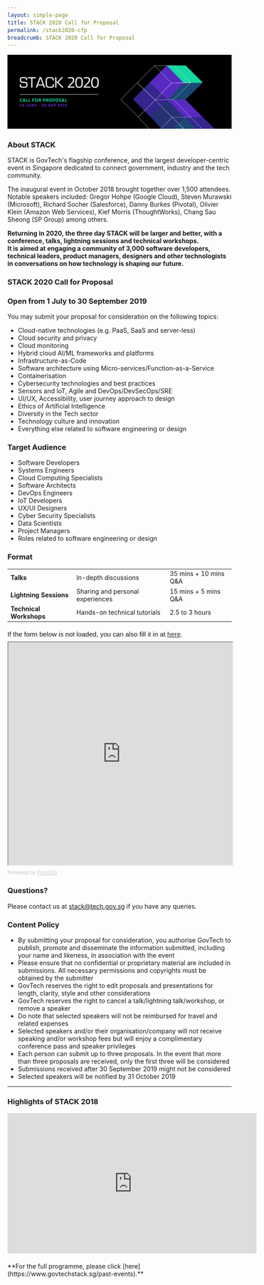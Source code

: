 ```yaml
---
layout: simple-page
title: STACK 2020 Call for Proposal
permalink: /stack2020-cfp
breadcrumb: STACK 2020 Call for Proposal
---
```


![STACK 2020 Call for Proposal banner](/images/Stack2020-CFP.jpg)

### **About STACK**<br>
STACK is GovTech's flagship conference, and the largest developer-centric event in Singapore dedicated to connect government, industry and the tech community.

The inaugural event in October 2018 brought together over 1,500 attendees. Notable speakers included: Gregor Hohpe (Google Cloud), Steven Murawski (Microsoft), Richard Socher (Salesforce), Danny Burkes (Pivotal), Olivier Klein (Amazon Web Services), Kief Morris (ThoughtWorks), Chang Sau Sheong (SP Group) among others.

**Returning in 2020, the three day STACK will be larger and better, with a conference, talks, lightning sessions and technical workshops.<br>
It is aimed at engaging a community of 3,000 software developers, technical leaders, product managers, designers and other technologists in conversations on how technology is shaping our future.** 

### **STACK 2020 Call for Proposal**
### Open from **1 July to 30 September 2019**<br> 
You may submit your proposal for consideration on the following topics:
*	Cloud-native technologies (e.g. PaaS, SaaS and server-less)
*	Cloud security and privacy
*	Cloud monitoring
*	Hybrid cloud AI/ML frameworks and platforms
*	Infrastructure-as-Code
*	Software architecture using Micro-services/Function-as-a-Service 
*	Containerisation
*	Cybersecurity technologies and best practices
*	Sensors and IoT, Agile and DevOps/DevSecOps/SRE 
*	UI/UX, Accessibility, user journey approach to design
*	Ethics of Artificial Intelligence
*	Diversity in the Tech sector
*	Technology culture and innovation
*	Everything else related to software engineering or design

### **Target Audience**<br> 
*	Software Developers
*	Systems Engineers
*	Cloud Computing Specialists
*	Software Architects
*	DevOps Engineers
*	IoT Developers
*	UX/UI Designers
*	Cyber Security Specialists
*	Data Scientists 
*	Project Managers
*	Roles related to software engineering or design

### **Format**

<table>
  <tr>
    <td><span style="font-weight:bold">Talks</span></td>
    <td>In-depth discussions</td>
    <td>35 mins + 10 mins Q&A</td>
  </tr>
  <tr>
    <td><span style="font-weight:bold">Lightning Sessions</span></td>
    <td>Sharing and personal experiences</td>
    <td>15 mins + 5 mins Q&A</td>
  </tr>
  <tr>
    <td><span style="font-weight:bold">Technical Workshops</span></td>
    <td>Hands-on technical tutorials</span></td>
    <td>2.5 to 3 hours</td>
  </tr>
</table>


<div style="font-family: Sans-Serif;font-size: 15px;color: #000;opacity: 0.9; padding-top: 5px; padding-bottom: 8px">If the form below is not loaded, you can also fill it in at <a href="https://form.gov.sg/5d0757b82ce4bb0011a8a885">here</a>.</div>

<!-- Change the width and height values to suit you best --> 
<iframe id="iframe" src="https://form.gov.sg/5d0757b82ce4bb0011a8a885/embed" style="width:100%;height:500px"></iframe>

<div style="font-family: Sans-Serif;font-size: 12px;color: #999;opacity: 0.5; padding-top: 5px">Powered by <a href="https://form.gov.sg" style="color: #999">FormSG</a></div>

### **Questions?**
Please contact us at [stack@tech.gov.sg](stack@tech.gov.sg) if you have any queries. 

### **Content Policy**
* By submitting your proposal for consideration, you authorise GovTech to publish, promote and disseminate the information submitted, including your name and likeness, in association with the event
* Please ensure that no confidential or proprietary material are included in submissions. All necessary permissions and copyrights must be obtained by the submitter
* GovTech reserves the right to edit proposals and presentations for length, clarity, style and other considerations
* GovTech reserves the right to cancel a talk/lightning talk/workshop, or remove a speaker
* Do note that selected speakers will not be reimbursed for travel and related expenses
* Selected speakers and/or their organisation/company will not receive speaking and/or workshop fees but will enjoy a complimentary conference pass and speaker privileges
* Each person can submit up to three proposals. In the event that more than three proposals are received, only the first three will be considered
* Submissions received after 30 September 2019 might not be considered
* Selected speakers will be notified by 31 October 2019

---

### **Highlights of STACK 2018**

<div class="bp-youtube">
      <iframe width="560" height="315" src="https://www.youtube.com/embed/WMU-5WASrKo" frameborder="0" allow="autoplay; encrypted-media" allowfullscreen></iframe>
</div>

<br>
**For the full programme, please click [here](https://www.govtechstack.sg/past-events).**
